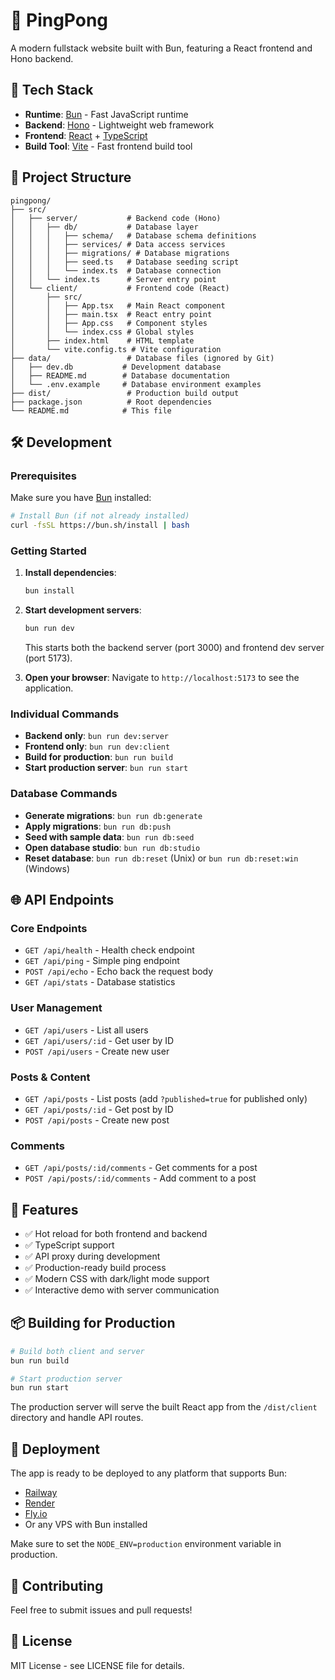 # 🏓 PingPong

A modern fullstack website built with Bun, featuring a React frontend and Hono backend.

## 🚀 Tech Stack

- **Runtime**: [Bun](https://bun.sh/) - Fast JavaScript runtime
- **Backend**: [Hono](https://hono.dev/) - Lightweight web framework
- **Frontend**: [React](https://reactjs.org/) + [TypeScript](https://www.typescriptlang.org/)
- **Build Tool**: [Vite](https://vitejs.dev/) - Fast frontend build tool

## 📁 Project Structure

```
pingpong/
├── src/
│   ├── server/           # Backend code (Hono)
│   │   ├── db/           # Database layer
│   │   │   ├── schema/   # Database schema definitions
│   │   │   ├── services/ # Data access services
│   │   │   ├── migrations/ # Database migrations
│   │   │   ├── seed.ts   # Database seeding script
│   │   │   └── index.ts  # Database connection
│   │   └── index.ts      # Server entry point
│   └── client/           # Frontend code (React)
│       ├── src/
│       │   ├── App.tsx   # Main React component
│       │   ├── main.tsx  # React entry point
│       │   ├── App.css   # Component styles
│       │   └── index.css # Global styles
│       ├── index.html    # HTML template
│       └── vite.config.ts # Vite configuration
├── data/                 # Database files (ignored by Git)
│   ├── dev.db           # Development database
│   ├── README.md        # Database documentation
│   └── .env.example     # Database environment examples
├── dist/                 # Production build output
├── package.json          # Root dependencies
└── README.md            # This file
```

## 🛠️ Development

### Prerequisites

Make sure you have [Bun](https://bun.sh/) installed:

```bash
# Install Bun (if not already installed)
curl -fsSL https://bun.sh/install | bash
```

### Getting Started

1. **Install dependencies**:
   ```bash
   bun install
   ```

2. **Start development servers**:
   ```bash
   bun run dev
   ```
   
   This starts both the backend server (port 3000) and frontend dev server (port 5173).

3. **Open your browser**:
   Navigate to `http://localhost:5173` to see the application.

### Individual Commands

- **Backend only**: `bun run dev:server`
- **Frontend only**: `bun run dev:client`
- **Build for production**: `bun run build`
- **Start production server**: `bun run start`

### Database Commands

- **Generate migrations**: `bun run db:generate`
- **Apply migrations**: `bun run db:push`
- **Seed with sample data**: `bun run db:seed`
- **Open database studio**: `bun run db:studio`
- **Reset database**: `bun run db:reset` (Unix) or `bun run db:reset:win` (Windows)

## 🌐 API Endpoints

### Core Endpoints
- `GET /api/health` - Health check endpoint
- `GET /api/ping` - Simple ping endpoint  
- `POST /api/echo` - Echo back the request body
- `GET /api/stats` - Database statistics

### User Management
- `GET /api/users` - List all users
- `GET /api/users/:id` - Get user by ID
- `POST /api/users` - Create new user

### Posts & Content
- `GET /api/posts` - List posts (add `?published=true` for published only)
- `GET /api/posts/:id` - Get post by ID
- `POST /api/posts` - Create new post

### Comments
- `GET /api/posts/:id/comments` - Get comments for a post
- `POST /api/posts/:id/comments` - Add comment to a post

## 🎯 Features

- ✅ Hot reload for both frontend and backend
- ✅ TypeScript support
- ✅ API proxy during development
- ✅ Production-ready build process
- ✅ Modern CSS with dark/light mode support
- ✅ Interactive demo with server communication

## 📦 Building for Production

```bash
# Build both client and server
bun run build

# Start production server
bun run start
```

The production server will serve the built React app from the `/dist/client` directory and handle API routes.

## 🚀 Deployment

The app is ready to be deployed to any platform that supports Bun:

- [Railway](https://railway.app/)
- [Render](https://render.com/)
- [Fly.io](https://fly.io/)
- Or any VPS with Bun installed

Make sure to set the `NODE_ENV=production` environment variable in production.

## 🤝 Contributing

Feel free to submit issues and pull requests!

## 📄 License

MIT License - see LICENSE file for details.
